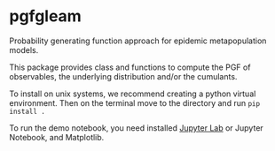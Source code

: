 # pgfgleam
Probability generating function approach for epidemic metapopulation models.

This package provides class and functions to compute the PGF of observables, the underlying
distribution and/or the cumulants.

To install on unix systems, we recommend creating a python virtual environment. Then on the terminal move to the directory and run ```pip install .```

To run the demo notebook, you need installed [Jupyter Lab](https://jupyter.org/install) or Jupyter
Notebook, and Matplotlib.
